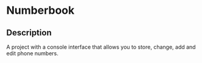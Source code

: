 # Numberbook

## Description
A project with a console interface that allows you to store, change, add and edit phone numbers.
